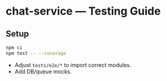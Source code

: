 # chat-service — Testing Guide

## Setup
```bash
npm ci
npm test -- --coverage
```
- Adjust `tests/e2e/*` to import correct modules.
- Add DB/queue mocks.
